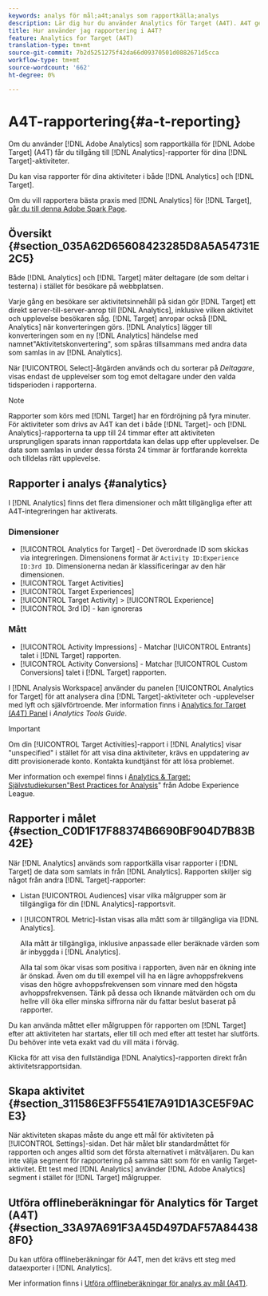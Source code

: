 ```yaml
---
keywords: analys för mål;a4t;analys som rapportkälla;analys
description: Lär dig hur du använder Analytics för Target (A4T). A4T ger tillgång till Analytics-rapporter för Target-aktiviteter som använder analysstatistik och målgruppssegment.
title: Hur använder jag rapportering i A4T?
feature: Analytics for Target (A4T)
translation-type: tm+mt
source-git-commit: 7b2d5251275f42da66d09370501d0882671d5cca
workflow-type: tm+mt
source-wordcount: '662'
ht-degree: 0%

---
```



# A4T-rapportering{#a-t-reporting}

Om du använder [!DNL Adobe Analytics] som rapportkälla för [!DNL Adobe Target] (A4T) får du tillgång till [!DNL Analytics]-rapporter för dina [!DNL Target]-aktiviteter.

Du kan visa rapporter för dina aktiviteter i både [!DNL Analytics] och [!DNL Target].

Om du vill rapportera bästa praxis med [!DNL Analytics] för [!DNL Target], [går du till denna Adobe Spark Page](https://spark.adobe.com/page/Lo3Spm4oBOvwF/).

## Översikt {#section_035A62D65608423285D8A5A54731E2C5}

Både [!DNL Analytics] och [!DNL Target] mäter deltagare (de som deltar i testerna) i stället för besökare på webbplatsen.

Varje gång en besökare ser aktivitetsinnehåll på sidan gör [!DNL Target] ett direkt server-till-server-anrop till [!DNL Analytics], inklusive vilken aktivitet och upplevelse besökaren såg. [!DNL Target] anropar också  [!DNL Analytics] när konverteringen görs. [!DNL Analytics] lägger till konverteringen som en ny  [!DNL Analytics] händelse med namnet&quot;Aktivitetskonvertering&quot;, som spåras tillsammans med andra data som samlas in av  [!DNL Analytics].

När [!UICONTROL Select]-åtgärden används och du sorterar på *Deltagare*, visas endast de upplevelser som tog emot deltagare under den valda tidsperioden i rapporterna.

>[!NOTE]
>
>Rapporter som körs med [!DNL Target] har en fördröjning på fyra minuter. För aktiviteter som drivs av A4T kan det i både [!DNL Target]- och [!DNL Analytics]-rapporterna ta upp till 24 timmar efter att aktiviteten ursprungligen sparats innan rapportdata kan delas upp efter upplevelser. De data som samlas in under dessa första 24 timmar är fortfarande korrekta och tilldelas rätt upplevelse.

## Rapporter i analys {#analytics}

I [!DNL Analytics] finns det flera dimensioner och mått tillgängliga efter att A4T-integreringen har aktiverats.

### Dimensioner

* [!UICONTROL Analytics for Target] - Det överordnade ID som skickas via integreringen. Dimensionens format är `Activity ID:Experience ID:3rd ID`. Dimensionerna nedan är klassificeringar av den här dimensionen.
* [!UICONTROL Target Activities]
* [!UICONTROL Target Experiences]
* [!UICONTROL Target Activity] >  [!UICONTROL Experience]
* [!UICONTROL 3rd ID] - kan ignoreras

### Mått

* [!UICONTROL Activity Impressions] - Matchar  [!UICONTROL Entrants] talet i  [!DNL Target] rapporten.
* [!UICONTROL Activity Conversions] - Matchar  [!UICONTROL Custom Conversions] talet i  [!DNL Target] rapporten.

I [!DNL Analysis Workspace] använder du panelen [!UICONTROL Analytics for Target] för att analysera dina [!DNL Target]-aktiviteter och -upplevelser med lyft och självförtroende. Mer information finns i [Analytics for Target (A4T) Panel](https://experienceleague.adobe.com/docs/analytics/analyze/analysis-workspace/panels/a4t-panel.html) i *Analytics Tools Guide*.

>[!IMPORTANT]
>
>Om din [!UICONTROL Target Activities]-rapport i [!DNL Analytics] visar &quot;unspecified&quot; i stället för att visa dina aktiviteter, krävs en uppdatering av ditt provisionerade konto. Kontakta kundtjänst för att lösa problemet.

Mer information och exempel finns i [Analytics &amp; Target: Självstudiekursen&quot;Best Practices for Analysis](https://spark.adobe.com/page/Lo3Spm4oBOvwF/)&quot; från Adobe Experience League.

## Rapporter i målet {#section_C0D1F17F88374B6690BF904D7B83B42E}

När [!DNL Analytics] används som rapportkälla visar rapporter i [!DNL Target] de data som samlats in från [!DNL Analytics]. Rapporten skiljer sig något från andra [!DNL Target]-rapporter:

* Listan [!UICONTROL Audiences] visar vilka målgrupper som är tillgängliga för din [!DNL Analytics]-rapportsvit.
* I [!UICONTROL Metric]-listan visas alla mått som är tillgängliga via [!DNL Analytics].

   Alla mått är tillgängliga, inklusive anpassade eller beräknade värden som är inbyggda i [!DNL Analytics].

   Alla tal som ökar visas som positiva i rapporten, även när en ökning inte är önskad. Även om du till exempel vill ha en lägre avhoppsfrekvens visas den högre avhoppsfrekvensen som vinnare med den högsta avhoppsfrekvensen. Tänk på dessa och liknande mätvärden och om du hellre vill öka eller minska siffrorna när du fattar beslut baserat på rapporter.

Du kan använda måttet eller målgruppen för rapporten om [!DNL Target] efter att aktiviteten har startats, eller till och med efter att testet har slutförts. Du behöver inte veta exakt vad du vill mäta i förväg.

Klicka för att visa den fullständiga [!DNL Analytics]-rapporten direkt från aktivitetsrapportsidan.

## Skapa aktivitet {#section_311586E3FF5541E7A91D1A3CE5F9ACE3}

När aktiviteten skapas måste du ange ett mål för aktiviteten på [!UICONTROL Settings]-sidan. Det här målet blir standardmåttet för rapporten och anges alltid som det första alternativet i mätväljaren. Du kan inte välja segment för rapportering på samma sätt som för en vanlig Target-aktivitet. Ett test med [!DNL Analytics] använder [!DNL Adobe Analytics] segment i stället för [!DNL Target] målgrupper.

## Utföra offlineberäkningar för Analytics för Target (A4T) {#section_33A97A691F3A45D497DAF57A844388F0}

Du kan utföra offlineberäkningar för A4T, men det krävs ett steg med dataexporter i [!DNL Analytics].

Mer information finns i [Utföra offlineberäkningar för analys av mål (A4T)](/help/c-reports/conversion-rate.md#concept_0D0002A1EBDF420E9C50E2A46F36629B).
